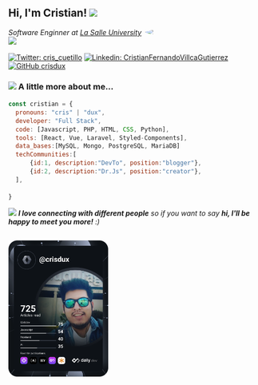 <h2> Hi, I'm Cristian! <img src="https://media.giphy.com/media/25LxRtoT97mGOfE6Lh/giphy.gif" width="50"></h2>
<img align='right' src="https://media.giphy.com/media/JIX9t2j0ZTN9S/giphy.gif" width="230" style="border-radius:100%;">
<p><em>Software Enginner at <a href="https://www.ulasalle.edu.bo/sp/">La Salle University</a><img src="https://media.giphy.com/media/WUlplcMpOCEmTGBtBW/giphy.gif" width="30"></br>
</em></p>

[![Twitter: cris_cuetillo](https://img.shields.io/twitter/follow/cris_cuetillo?style=social)](https://twitter.com/cris_cuetillo)
[![Linkedin: CristianFernandoVillcaGutierrez](https://img.shields.io/badge/-crisfer-blue?style=flat-square&logo=Linkedin&logoColor=white&link=https://www.linkedin.com/in/crisfer-dux)](https://www.linkedin.com/in/crisfer-dux/)
[![GitHub crisdux](https://img.shields.io/github/followers/crisdux?label=follow&style=social)](https://github.com/crisdux)



### <img src="https://media.giphy.com/media/12bugGuTq5Pv5m/giphy.gif" width="40"> A little more about me... 

```javascript
const cristian = {
  pronouns: "cris" | "dux",
  developer: "Full Stack",
  code: [Javascript, PHP, HTML, CSS, Python],
  tools: [React, Vue, Laravel, Styled-Components],
  data_bases:[MySQL, Mongo, PostgreSQL, MariaDB]
  techCommunities:[
      {id:1, description:"DevTo", position:"blogger"},
      {id:2, description:"Dr.Js", position:"creator"},
  ],
                
}
```

<img src="https://media.giphy.com/media/LnQjpWaON8nhr21vNW/giphy.gif" width="60"> <em><b>I love connecting with different people</b> so if you want to say <b>hi, I'll be happy to meet you more!</b> :)</em>

<a href="https://app.daily.dev/crisdux"><img src="https://github.com/crisdux/crisdux/blob/main/devcard.svg" width="200" alt="crisdux card"/></a>
---
